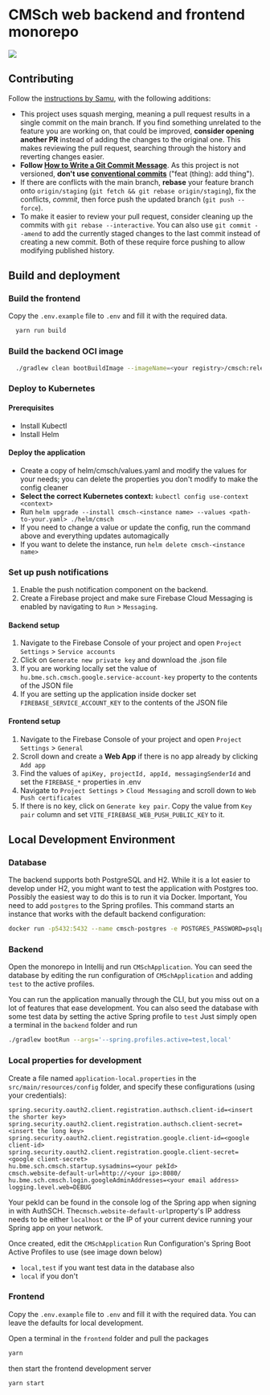 CMSch web backend and frontend monorepo
===

<a href="https://cmsch.vercel.app"><img src="https://therealsujitk-vercel-badge.vercel.app/?app=cmsch&style=for-the-badge"></a>

## Contributing

Follow the [instructions by Samu](https://gist.github.com/Tschonti/4397e43fef11895235e25c46ae0ed65e#workflow-), with the
following additions:

- This project uses squash merging, meaning a pull request results in a single commit on the main branch.
If you find something unrelated to the feature you are working on, that could be improved,
  **consider opening another PR** instead of adding the changes to the original one.
This makes reviewing the pull request, searching through the history and reverting changes easier.
- **Follow [How to Write a Git Commit Message](https://cbea.ms/git-commit/)**. As this project is not versioned, **don't use [conventional commits](https://conventionalcommits.org)** ("feat (thing): add thing").
- If there are conflicts with the main branch, **rebase** your feature branch onto `origin/staging` (`git fetch && git rebase origin/staging`), fix the conflicts, *commit*, then force push the updated branch (`git push --force`).
- To make it easier to review your pull request, consider cleaning up the commits with `git rebase --interactive`. You can also use `git commit --amend` to add the currently staged changes to the last commit instead of creating a new commit. Both of these require force pushing to allow modifying published history.

## Build and deployment

### Build the frontend

Copy the `.env.example` file to `.env` and fill it with the required data.

```bash
  yarn run build
```

### Build the backend OCI image

```bash
  ./gradlew clean bootBuildImage --imageName=<your registry>/cmsch:release
```

### Deploy to Kubernetes

#### Prerequisites

- Install Kubectl
- Install Helm

#### Deploy the application

- Create a copy of helm/cmsch/values.yaml and modify the values for your needs; you can delete the properties you don't
  modify to make the config cleaner
- **Select the correct Kubernetes context:** `kubectl config use-context <context>`
- Run `helm upgrade --install cmsch-<instance name> --values <path-to-your.yaml> ./helm/cmsch`
- If you need to change a value or update the config, run the command above and everything updates automagically
- If you want to delete the instance, run `helm delete cmsch-<instance name>`

### Set up push notifications

1. Enable the push notification component on the backend.
2. Create a Firebase project and make sure Firebase Cloud Messaging is enabled by navigating to `Run` > `Messaging`.

#### Backend setup

1. Navigate to the Firebase Console of your project and open `Project Settings` > `Service accounts`
2. Click on `Generate new private key` and download the .json file
3. If you are working locally set the value of `hu.bme.sch.cmsch.google.service-account-key` property to the contents of
   the JSON file
4. If you are setting up the application inside docker set `FIREBASE_SERVICE_ACCOUNT_KEY` to the contents of the JSON
   file

#### Frontend setup

1. Navigate to the Firebase Console of your project and open `Project Settings` > `General`
2. Scroll down and create a __Web App__ if there is no app already by clicking `Add app`
3. Find the values of `apiKey, projectId, appId, messagingSenderId` and set the `FIREBASE_*` properties in .env
4. Navigate to `Project Settings` > `Cloud Messaging` and scroll down to `Web Push certificates`
5. If there is no key, click on `Generate key pair`. Copy the value from `Key pair` column and set
   `VITE_FIREBASE_WEB_PUSH_PUBLIC_KEY` to it.

## Local Development Environment

### Database

The backend supports both PostgreSQL and H2.
While it is a lot easier to develop under H2, you might want to test the application with Postgres too.
Possibly the easiest way to do this is to run it via Docker.
Important, You need to add `postgres` to the Spring profiles.
This command starts an instance that works with the default backend configuration:

```bash
docker run -p5432:5432 --name cmsch-postgres -e POSTGRES_PASSWORD=psqlpw -e POSTGRES_USER=psqluser -e POSTGRES_DB=cmsch -d postgres:17-alpine
```

### Backend

Open the monorepo in Intellij and run `CMSchApplication`.
You can seed the database by editing the run configuration of
`CMSchApplication` and adding `test` to the active profiles.

You can run the application manually through the CLI, but you miss out on a lot of features that ease development.
You can also seed the database with some test data by setting the active Spring profile to `test`
Just simply open a terminal in the `backend` folder and run

```bash
./gradlew bootRun --args='--spring.profiles.active=test,local'
```

### Local properties for development

Create a file named `application-local.properties` in the `src/main/resources/config` folder,
and specify these configurations (using your credentials):

```properties
spring.security.oauth2.client.registration.authsch.client-id=<insert the shorter key>
spring.security.oauth2.client.registration.authsch.client-secret=<insert the long key>
spring.security.oauth2.client.registration.google.client-id=<google client-id>
spring.security.oauth2.client.registration.google.client-secret=<google client-secret>
hu.bme.sch.cmsch.startup.sysadmins=<your pekId>
cmsch.website-default-url=http://<your ip>:8080/
hu.bme.sch.cmsch.login.googleAdminAddresses=<your email address>
logging.level.web=DEBUG
```

Your pekId can be found in the console log of the Spring app when signing in with AuthSCH.
The`cmsch.website-default-url`property's IP address needs
to be either `localhost` or the IP of your current device running your Spring app on your network.

Once created, edit the `CMSchApplication` Run Configuration's Spring Boot Active Profiles to use (see image down below)

- `local,test` if you want test data in the database also
- `local` if you don't

### Frontend

Copy the `.env.example` file to `.env` and fill it with the required data.
You can leave the defaults for local development.

Open a terminal in the `frontend` folder and pull the packages

```bash
yarn
```

then start the frontend development server

```bash
yarn start
```
